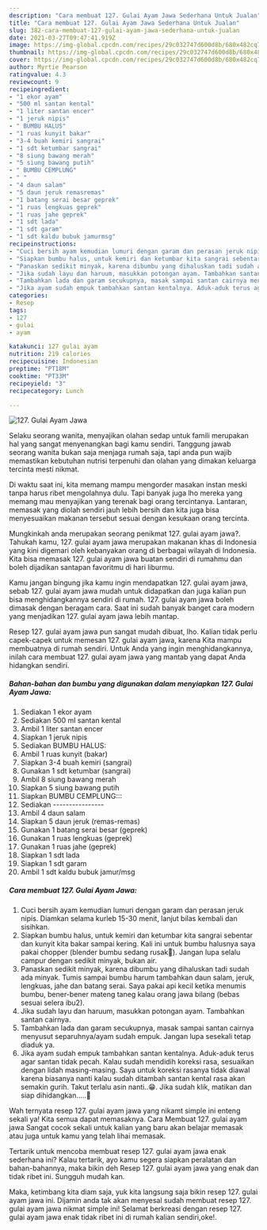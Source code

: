 ```yaml
---
description: "Cara membuat 127. Gulai Ayam Jawa Sederhana Untuk Jualan"
title: "Cara membuat 127. Gulai Ayam Jawa Sederhana Untuk Jualan"
slug: 382-cara-membuat-127-gulai-ayam-jawa-sederhana-untuk-jualan
date: 2021-03-27T09:47:41.919Z
image: https://img-global.cpcdn.com/recipes/29c032747d600d8b/680x482cq70/127-gulai-ayam-jawa-foto-resep-utama.jpg
thumbnail: https://img-global.cpcdn.com/recipes/29c032747d600d8b/680x482cq70/127-gulai-ayam-jawa-foto-resep-utama.jpg
cover: https://img-global.cpcdn.com/recipes/29c032747d600d8b/680x482cq70/127-gulai-ayam-jawa-foto-resep-utama.jpg
author: Myrtie Pearson
ratingvalue: 4.3
reviewcount: 9
recipeingredient:
- "1 ekor ayam"
- "500 ml santan kental"
- "1 liter santan encer"
- "1 jeruk nipis"
- " BUMBU HALUS"
- "1 ruas kunyit bakar"
- "3-4 buah kemiri sangrai"
- "1 sdt ketumbar sangrai"
- "8 siung bawang merah"
- "5 siung bawang putih"
- " BUMBU CEMPLUNG"
- " "
- "4 daun salam"
- "5 daun jeruk remasremas"
- "1 batang serai besar geprek"
- "1 ruas lengkuas geprek"
- "1 ruas jahe geprek"
- "1 sdt lada"
- "1 sdt garam"
- "1 sdt kaldu bubuk jamurmsg"
recipeinstructions:
- "Cuci bersih ayam kemudian lumuri dengan garam dan perasan jeruk nipis. Diamkan selama kurleb 15-30 menit, lanjut bilas kembali dan sisihkan."
- "Siapkan bumbu halus, untuk kemiri dan ketumbar kita sangrai sebentar dan kunyit kita bakar sampai kering. Kali ini untuk bumbu halusnya saya pakai chopper (blender bumbu sedang rusak🤭). Jangan lupa selalu campur dengan sedikit minyak, bukan air."
- "Panaskan sedikit minyak, karena dibumbu yang dihaluskan tadi sudah ada minyak. Tumis sampai bumbu harum tambahkan daun salam, jeruk, lengkuas, jahe dan batang serai. Saya pakai api kecil ketika menumis bumbu, bener-bener mateng taneg kalau orang jawa bilang (bebas sesuai selera ibu2)."
- "Jika sudah layu dan haruum, masukkan potongan ayam. Tambahkan santan cairnya."
- "Tambahkan lada dan garam secukupnya, masak sampai santan cairnya menyusut separuhnya/ayam sudah empuk. Jangan lupa sesekali tetap diaduk ya."
- "Jika ayam sudah empuk tambahkan santan kentalnya. Aduk-aduk terus agar santan tidak pecah. Kalau sudah mendidih koreksi rasa, sesuaikan dengan lidah masing-masing. Saya untuk koreksi rasanya tidak diawal karena biasanya nanti kalau sudah ditambah santan kental rasa akan semakin gurih. Takut terlalu asin nanti..😁. Jika sudah klik, matikan dan siap dihidangkan.....🙂"
categories:
- Resep
tags:
- 127
- gulai
- ayam

katakunci: 127 gulai ayam 
nutrition: 219 calories
recipecuisine: Indonesian
preptime: "PT18M"
cooktime: "PT33M"
recipeyield: "3"
recipecategory: Lunch

---
```



![127. Gulai Ayam Jawa](https://img-global.cpcdn.com/recipes/29c032747d600d8b/680x482cq70/127-gulai-ayam-jawa-foto-resep-utama.jpg)

Selaku seorang wanita, menyajikan olahan sedap untuk famili merupakan hal yang sangat menyenangkan bagi kamu sendiri. Tanggung jawab seorang  wanita bukan saja menjaga rumah saja, tapi anda pun wajib memastikan kebutuhan nutrisi terpenuhi dan olahan yang dimakan keluarga tercinta mesti nikmat.

Di waktu  saat ini, kita memang mampu mengorder masakan instan meski tanpa harus ribet mengolahnya dulu. Tapi banyak juga lho mereka yang memang mau menyajikan yang terenak bagi orang tercintanya. Lantaran, memasak yang diolah sendiri jauh lebih bersih dan kita juga bisa menyesuaikan makanan tersebut sesuai dengan kesukaan orang tercinta. 



Mungkinkah anda merupakan seorang penikmat 127. gulai ayam jawa?. Tahukah kamu, 127. gulai ayam jawa merupakan makanan khas di Indonesia yang kini digemari oleh kebanyakan orang di berbagai wilayah di Indonesia. Kita bisa memasak 127. gulai ayam jawa buatan sendiri di rumahmu dan boleh dijadikan santapan favoritmu di hari liburmu.

Kamu jangan bingung jika kamu ingin mendapatkan 127. gulai ayam jawa, sebab 127. gulai ayam jawa mudah untuk didapatkan dan juga kalian pun bisa menghidangkannya sendiri di rumah. 127. gulai ayam jawa boleh dimasak dengan beragam cara. Saat ini sudah banyak banget cara modern yang menjadikan 127. gulai ayam jawa lebih mantap.

Resep 127. gulai ayam jawa pun sangat mudah dibuat, lho. Kalian tidak perlu capek-capek untuk memesan 127. gulai ayam jawa, karena Kita mampu membuatnya di rumah sendiri. Untuk Anda yang ingin menghidangkannya, inilah cara membuat 127. gulai ayam jawa yang mantab yang dapat Anda hidangkan sendiri.

<!--inarticleads1-->

##### Bahan-bahan dan bumbu yang digunakan dalam menyiapkan 127. Gulai Ayam Jawa:

1. Sediakan 1 ekor ayam
1. Sediakan 500 ml santan kental
1. Ambil 1 liter santan encer
1. Siapkan 1 jeruk nipis
1. Sediakan  BUMBU HALUS:
1. Ambil 1 ruas kunyit (bakar)
1. Siapkan 3-4 buah kemiri (sangrai)
1. Gunakan 1 sdt ketumbar (sangrai)
1. Ambil 8 siung bawang merah
1. Siapkan 5 siung bawang putih
1. Siapkan  BUMBU CEMPLUNG:::
1. Sediakan  ----------------
1. Ambil 4 daun salam
1. Siapkan 5 daun jeruk (remas-remas)
1. Gunakan 1 batang serai besar (geprek)
1. Gunakan 1 ruas lengkuas (geprek)
1. Gunakan 1 ruas jahe (geprek)
1. Siapkan 1 sdt lada
1. Siapkan 1 sdt garam
1. Ambil 1 sdt kaldu bubuk jamur/msg




<!--inarticleads2-->

##### Cara membuat 127. Gulai Ayam Jawa:

1. Cuci bersih ayam kemudian lumuri dengan garam dan perasan jeruk nipis. Diamkan selama kurleb 15-30 menit, lanjut bilas kembali dan sisihkan.
1. Siapkan bumbu halus, untuk kemiri dan ketumbar kita sangrai sebentar dan kunyit kita bakar sampai kering. Kali ini untuk bumbu halusnya saya pakai chopper (blender bumbu sedang rusak🤭). Jangan lupa selalu campur dengan sedikit minyak, bukan air.
1. Panaskan sedikit minyak, karena dibumbu yang dihaluskan tadi sudah ada minyak. Tumis sampai bumbu harum tambahkan daun salam, jeruk, lengkuas, jahe dan batang serai. Saya pakai api kecil ketika menumis bumbu, bener-bener mateng taneg kalau orang jawa bilang (bebas sesuai selera ibu2).
1. Jika sudah layu dan haruum, masukkan potongan ayam. Tambahkan santan cairnya.
1. Tambahkan lada dan garam secukupnya, masak sampai santan cairnya menyusut separuhnya/ayam sudah empuk. Jangan lupa sesekali tetap diaduk ya.
1. Jika ayam sudah empuk tambahkan santan kentalnya. Aduk-aduk terus agar santan tidak pecah. Kalau sudah mendidih koreksi rasa, sesuaikan dengan lidah masing-masing. Saya untuk koreksi rasanya tidak diawal karena biasanya nanti kalau sudah ditambah santan kental rasa akan semakin gurih. Takut terlalu asin nanti..😁. Jika sudah klik, matikan dan siap dihidangkan.....🙂




Wah ternyata resep 127. gulai ayam jawa yang nikamt simple ini enteng sekali ya! Kita semua dapat memasaknya. Cara Membuat 127. gulai ayam jawa Sangat cocok sekali untuk kalian yang baru akan belajar memasak atau juga untuk kamu yang telah lihai memasak.

Tertarik untuk mencoba membuat resep 127. gulai ayam jawa enak sederhana ini? Kalau tertarik, ayo kamu segera siapkan peralatan dan bahan-bahannya, maka bikin deh Resep 127. gulai ayam jawa yang enak dan tidak ribet ini. Sungguh mudah kan. 

Maka, ketimbang kita diam saja, yuk kita langsung saja bikin resep 127. gulai ayam jawa ini. Dijamin anda tak akan menyesal sudah membuat resep 127. gulai ayam jawa nikmat simple ini! Selamat berkreasi dengan resep 127. gulai ayam jawa enak tidak ribet ini di rumah kalian sendiri,oke!.

